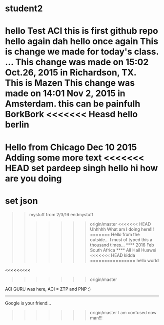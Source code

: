 # student2
hello Test ACI 
this is first github repo
hello again
dah hello once again
This is change we made for today's class.
...
This change was made on 15:02 Oct.26, 2015 in Richardson, TX.  
This is Mazen
This change was made on 14:01 Nov 2, 2015 in Amsterdam. 
this can be painfulh
BorkBork
<<<<<<< Heasd
hello berlin
=======
Hello from Chicago Dec 10 2015
Adding some more text
<<<<<<< HEAD
set pardeep singh
hello hi how are you doing
===========
set json
=======
>>mystuff  from 2/3/16
>>endmystuff
>>>>>>> origin/master
<<<<<<< HEAD
Uhhhhh What am I doing here!!!
=======
Hello from the outside... I must of typed this a thousand times...
**** 2016 Feb South Africa **** All Hail Huawei
<<<<<<< HEAD
kidda
================
hello world

<<<<<<<<<<addredfdsfss></addsdfdsfdsfress>
>>>>>>> origin/master

ACI GURU was here, ACI =  ZTP and PNP  :) 


---------------------------
Google is your friend...
>>>>>>> origin/master
I am confused now man!!!